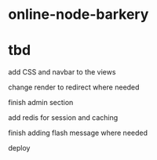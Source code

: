 # online-node-barkery


# tbd
add CSS and navbar to the views

change render to redirect where needed

 finish admin section 

add redis for session and caching

finish adding flash message where needed

deploy 


